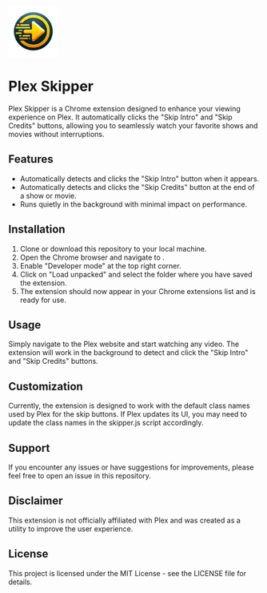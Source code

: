 <img src='./icon.png' width='100'>

# Plex Skipper
Plex Skipper is a Chrome extension designed to enhance your viewing experience on Plex. It automatically clicks the "Skip Intro" and "Skip Credits" buttons, allowing you to seamlessly watch your favorite shows and movies without interruptions.

## Features
* Automatically detects and clicks the "Skip Intro" button when it appears.
* Automatically detects and clicks the "Skip Credits" button at the end of a show or movie.
* Runs quietly in the background with minimal impact on performance.

## Installation
1. Clone or download this repository to your local machine.
2. Open the Chrome browser and navigate to [](chrome://extensions/).
3. Enable "Developer mode" at the top right corner.
4. Click on "Load unpacked" and select the folder where you have saved the extension.
5. The extension should now appear in your Chrome extensions list and is ready for use.

## Usage
Simply navigate to the Plex website and start watching any video. The extension will work in the background to detect and click the "Skip Intro" and "Skip Credits" buttons.

## Customization
Currently, the extension is designed to work with the default class names used by Plex for the skip buttons. If Plex updates its UI, you may need to update the class names in the skipper.js script accordingly.

## Support
If you encounter any issues or have suggestions for improvements, please feel free to open an issue in this repository.

## Disclaimer
This extension is not officially affiliated with Plex and was created as a utility to improve the user experience.

## License
This project is licensed under the MIT License - see the LICENSE file for details.